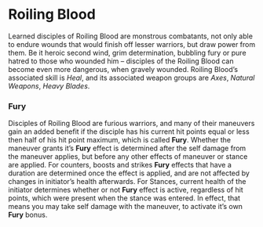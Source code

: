 # Roiling Blood
Learned disciples of Roiling Blood are monstrous combatants, not only able to  endure wounds that would finish off lesser warriors, but draw power from them. Be it  heroic second wind, grim determination, bubbling fury or pure hatred to those who wounded him – disciples of the Roiling Blood can become even more dangerous, when gravely wounded. Roiling Blood’s associated skill is *Heal*, and its associated weapon groups are *Axes*, *Natural Weapons*, *Heavy Blades*. 
### Fury
Disciples of Roiling Blood are furious warriors, and many of their maneuvers gain an added benefit if the disciple has his current hit points equal or less then half of his hit point maximum, which is called **Fury**. Whether the maneuver grants it’s **Fury** effect is determined after the self damage from the maneuver applies, but before any other effects of maneuver or stance are applied. For counters, boosts and strikes **Fury** effects that have a duration are determined once the effect is applied, and are not affected by changes in initiator’s health afterwards. For Stances, current health of the initiator determines whether or not **Fury** effect is active, regardless of hit points, which were present when the stance was entered. In effect, that means you may take self damage with the maneuver, to activate it’s own **Fury** bonus.
